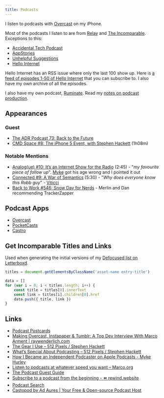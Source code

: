 ```yaml
---
title: Podcasts
---
```


I listen to podcasts with [Overcast](https://overcast.fm) on my iPhone.

Most of the podcasts I listen to are from [Relay](https://relay.fm) and [The Incomparable](https://www.theincomparable.com/). Exceptions to this:

- [Accidental Tech Podcast](https://atp.fm/)
- [AppStories](https://appstories.net/)
- [Unhelpful Suggestions](https://unhelpful-suggestions.com/)
- [Hello Internet](https://www.hellointernet.fm/)

Hello Internet has an RSS issue where only the last 100 show up. Here is [a feed of episodes 1-50 of Hello Internet](https://github.com/yottalogical/hello-internet-archive) that you can subscribe to. I also have my own archive of all the episodes.

I also have my own podcast, [Ruminate](https://ruminatepodcast.com). Read my [notes on podcast production](/podcasts/production).

## Appearances

### Guest

- [‎The ADR Podcast 73: Back to the Future](https://podcasts.apple.com/us/podcast/the-adr-podcast/id880852027)
- [CMD Space #8: The iPhone 5 Event, with Stephen Hackett](https://www.relay.fm/cmdspace/8) (1h08m)

### Notable Mentions

- [Analog(ue) #10: It’s an Internet Show for the Radio](https://www.relay.fm/analogue/10) (2:45) - "_my favourite piece of follow up_". [Myke](https://twitter.com/imyke) got his age wrong and I pointed it out
- [Connected #9: A War of Semantics](https://www.relay.fm/connected/9) (5:30) - "_Why does everyone know this Robb guy_" - [Viticci](https://twitter.com/viticci)
- [Back to Work #546: Snow Day for Nerds](http://5by5.tv/b2w/546) - Merlin and Dan recommending TrackerZapper

## Podcast Apps

- [Overcast](https://overcast.fm)
- [PocketCasts](https://www.pocketcasts.com)
- [Castro](https://castro.fm)

## Get Incomparable Titles and Links

Used when generating the initial versions of my [Defocused list on Letterboxd](https://letterboxd.com/rknightuk/list/defocused-podcast/).

```js
titles = document.getElementsByClassName('asset-name entry-title')

data = []
for (var i = 0; i < titles.length; i++) {
    const title = titles[0].innerText
    const link = titles[i].children[0].href
    data.push({ title, link })
}
```

## Links

- [Podcast Postcards](http://www.podcastpostcards.com/)
- [Making Overcast, Instapaper & Tumblr: A Top Dev Interview With Marco Arment | raywenderlich.com](https://www.raywenderlich.com/1211-making-overcast-instapaper-tumblr-a-top-dev-interview-with-marco-arment)
- [The Gear I Use – 512 Pixels / Stephen Hackett](https://512pixels.net/gear/)
- [What’s Special About Podcasting – 512 Pixels / Stephen Hackett](https://512pixels.net/2015/12/whats-special-about-podcasting/)
- [‎How I Became an Independent Podcaster on Apple Podcasts - Myke Hurley](https://podcasts.apple.com/us/podcast/how-i-became-an-independent-podcaster/id975601115?mt=2)
- [Listen to podcasts at whatever speed you want – Marco.org](https://marco.org/2015/02/17/listen-to-podcasts-at-whatever-speed-you-want)
- [The Podcast Guest Guide](https://antonyjohnston.com/podcastguestguide/)
- [Subscribe to a podcast from the beginning - ⏪ rewind.website](https://rewind.website/)
- [Podcast Search](https://podsearch.david-smith.org/)
- [Castopod by Ad Aures | Your Free & Open-source Podcast Host](https://castopod.org/)
